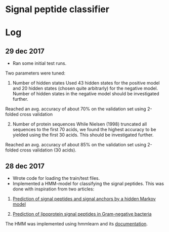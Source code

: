 # Signal peptide classifier

# Log

## 29 dec 2017
* Ran some initial test runs. 

Two parameters were tuned:

1. Number of hidden states
Used 43 hidden states for the positive model and 20 hidden states (chosen quite arbitrarly) for the negative model.
Number of hidden states in the negative model should be investigated further.

Reached an avg. accuracy of about 70% on the validation set using 2-folded cross validation

2. Number of protein sequences 
While Nielsen (1998) truncated all sequences to the first 70 acids, we found the highest accuracy to be yielded using the
first 30 acids. This should be investigated further.

Reached an avg. accuracy of about 85% on the validation set using 2-folded cross validation (30 acids).

## 28 dec 2017

* Wrote code for loading the train/test files.
* Implemented a HMM-model for classifying the signal peptides. 
This was done with inspiration from two articles:

1. [Prediction of signal peptides and signal anchors by a hidden Markov model](https://www.aaai.org/Papers/ISMB/1998/ISMB98-015.pdf)

2. [Prediction of lipoprotein signal peptides in Gram-negative bacteria
](https://www.ncbi.nlm.nih.gov/pmc/articles/PMC2323952)

The HMM was implemented using hmmlearn and its [documentation](http://hmmlearn.readthedocs.io/en/latest/tutorial.html).
